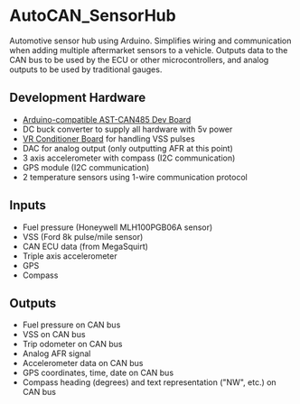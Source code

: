# AutoCAN_SensorHub
Automotive sensor hub using Arduino. Simplifies wiring and communication when adding multiple aftermarket sensors to a vehicle. Outputs data to the CAN bus to be used by the ECU or other microcontrollers, and analog outputs to be used by traditional gauges.

Development Hardware
-
* [Arduino-compatible AST-CAN485 Dev Board](https://www.sparkfun.com/products/14483)
* DC buck converter to supply all hardware with 5v power
* [VR Conditioner Board](http://jbperf.com/dual_VR/v2_1.html) for handling VSS pulses
* DAC for analog output (only outputting AFR at this point)
* 3 axis accelerometer with compass (I2C communication)
* GPS module (I2C communication)
* 2 temperature sensors using 1-wire communication protocol

Inputs
-
* Fuel pressure (Honeywell MLH100PGB06A sensor)
* VSS (Ford 8k pulse/mile sensor)
* CAN ECU data (from MegaSquirt)
* Triple axis accelerometer
* GPS
* Compass

Outputs
-
* Fuel pressure on CAN bus
* VSS on CAN bus
* Trip odometer on CAN bus
* Analog AFR signal
* Accelerometer data on CAN bus
* GPS coordinates, time, date on CAN bus
* Compass heading (degrees) and text representation ("NW", etc.) on CAN bus
